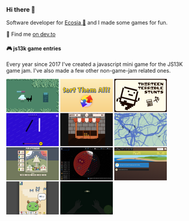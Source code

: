 ### Hi there 👋

Software developer for [Ecosia 🌳](https://ecosia.org/) and I made some games for fun.

📝 Find me [on dev.to](https://dev.to/mrlopis)

#### 🎮 js13k game entries

Every year since 2017 I've created a javascript mini game for the JS13K game jam.
I've also made a few other non-game-jam related ones.

[![meow-mountain](meow-mountain.png)](https://github.com/lopis/meow-mountain/#readme)
[![sort-them-all](sort-them-all.png)](https://github.com/lopis/sort-them-all/#readme)
[![thirteen-terrible-stunts](thirteen-terrible-stunts.png)](https://github.com/lopis/thirteen-terrible-stunts/#readme)
[![synaptic-harmonics](synaptic.png)](https://github.com/lopis/synaptic-harmonics/#readme)
[![market-street-tycoon](market.png)](https://github.com/lopis/market-street-tycoon/#readme)
[![ants](ants.png)](https://github.com/lopis/ants/#readme)
[![for-o-fourgh](for-o-fourgh.png)](https://github.com/lopis/for-o-fourgh/#readme)
[![planet-b](mars.png)](https://github.com/lopis/mars/#readme)
[![regresso](regresso.png)](https://github.com/lopis/regresso/#readme)
[![signalmon](signalmon.png)](https://github.com/lopis/signalmon/#readme)
[![hoosdere](hoosdere.png)](https://github.com/lopis/hoosdere/#readme)
